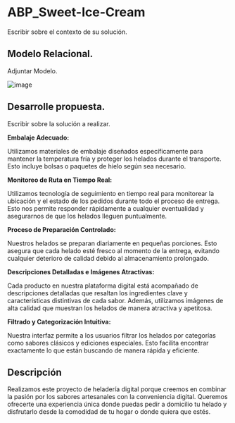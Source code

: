 # ABP_Sweet-Ice-Cream
Escribir sobre el contexto de su solución.
## Modelo Relacional.
Adjuntar Modelo.

![image](https://github.com/NatalinMartinez/ABP_Sweet-Ice-Cream/assets/173188151/23518a05-3124-4340-a1d6-8908a34eb707)

## Desarrolle propuesta.
Escribir sobre la solución a realizar.

**Embalaje Adecuado:**  

Utilizamos materiales de embalaje diseñados específicamente para mantener la temperatura fría y proteger los helados durante el transporte. Esto incluye bolsas o paquetes de hielo según sea necesario.

**Monitoreo de Ruta en Tiempo Real:**  

Utilizamos tecnología de seguimiento en tiempo real para monitorear la ubicación y el estado de los pedidos durante todo el proceso de entrega. Esto nos permite responder rápidamente a cualquier eventualidad y asegurarnos de que los helados lleguen puntualmente.

**Proceso de Preparación Controlado:**  

Nuestros helados se preparan diariamente en pequeñas porciones. Esto asegura que cada helado esté fresco al momento de la entrega, evitando cualquier deterioro de calidad debido al almacenamiento prolongado.

**Descripciones Detalladas e Imágenes Atractivas:**   

Cada producto en nuestra plataforma digital está acompañado de descripciones detalladas que resaltan los ingredientes clave y características distintivas de cada sabor. Además, utilizamos imágenes de alta calidad que muestran los helados de manera atractiva y apetitosa.

**Filtrado y Categorización Intuitiva:**   

Nuestra interfaz permite a los usuarios filtrar los helados por categorías como sabores clásicos y ediciones especiales. Esto facilita encontrar exactamente lo que están buscando de manera rápida y eficiente.
## Descripción
Realizamos este proyecto de heladería digital porque creemos en combinar la pasión por los sabores artesanales con la conveniencia digital. Queremos ofrecerte una experiencia única donde puedas pedir a domicilio tu helado y disfrutarlo desde la comodidad de tu hogar o donde quiera que estés. 

